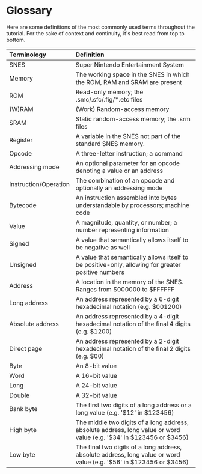 # Glossary

Here are some definitions of the most commonly used terms throughout the tutorial. For the sake of context and continuity, it's best read from top to bottom.

| Terminology | Definition |
| :--- | :--- |
| SNES | Super Nintendo Entertainment System |
| Memory | The working space in the SNES in which the ROM, RAM and SRAM are present |
| ROM | Read-only memory; the .smc/.sfc/.fig/\*.etc files |
| \(W\)RAM | \(Work\) Random-access memory |
| SRAM | Static random-access memory; the .srm files |
| Register | A variable in the SNES not part of the standard SNES memory. |
| Opcode | A three-letter instruction; a command |
| Addressing mode | An optional parameter for an opcode denoting a value or an address |
| Instruction/Operation | The combination of an opcode and optionally an addressing mode |
| Bytecode | An instruction assembled into bytes understandable by processors; machine code |
| Value | A magnitude, quantity, or number; a number representing information |
| Signed | A value that semantically allows itself to be negative as well |
| Unsigned | A value that semantically allows itself to be positive-only, allowing for greater positive numbers |
| Address | A location in the memory of the SNES. Ranges from $000000 to $FFFFFF |
| Long address | An address represented by a 6-digit hexadecimal notation \(e.g. $001200\) |
| Absolute address | An address represented by a 4-digit hexadecimal notation of the final 4 digits \(e.g. $1200\) |
| Direct page | An address represented by a 2-digit hexadecimal notation of the final 2 digits \(e.g. $00\) |
| Byte | An 8-bit value |
| Word | A 16-bit value |
| Long | A 24-bit value |
| Double | A 32-bit value |
| Bank byte | The first two digits of a long address or a long value \(e.g. '$12' in $123456\) |
| High byte | The middle two digits of a long address, absolute address, long value or word value \(e.g. '$34' in $123456 or $3456\) |
| Low byte | The final two digits of a long address, absolute address, long value or word value \(e.g. '$56' in $123456 or $3456\) |


